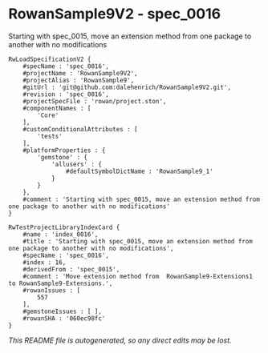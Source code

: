 # RowanSample9V2 - spec_0016
Starting with spec_0015, move an extension method from one package to another with no modifications
```
RwLoadSpecificationV2 {
	#specName : 'spec_0016',
	#projectName : 'RowanSample9V2',
	#projectAlias : 'RowanSample9',
	#gitUrl : 'git@github.com:dalehenrich/RowanSample9V2.git',
	#revision : 'spec_0016',
	#projectSpecFile : 'rowan/project.ston',
	#componentNames : [
		'Core'
	],
	#customConditionalAttributes : [
		'tests'
	],
	#platformProperties : {
		'gemstone' : {
			'allusers' : {
				#defaultSymbolDictName : 'RowanSample9_1'
			}
		}
	},
	#comment : 'Starting with spec_0015, move an extension method from one package to another with no modifications'
}

RwTestProjectLibraryIndexCard {
	#name : 'index_0016',
	#title : 'Starting with spec_0015, move an extension method from one package to another with no modifications',
	#specName : 'spec_0016',
	#index : 16,
	#derivedFrom : 'spec_0015',
	#comment : 'Move extension method from  RowanSample9-Extensions1 to RowanSample9-Extensions.',
	#rowanIssues : [
		557
	],
	#gemstoneIssues : [ ],
	#rowanSHA : '060ec98fc'
}
```

*This README file is autogenerated, so any direct edits may be lost.*
